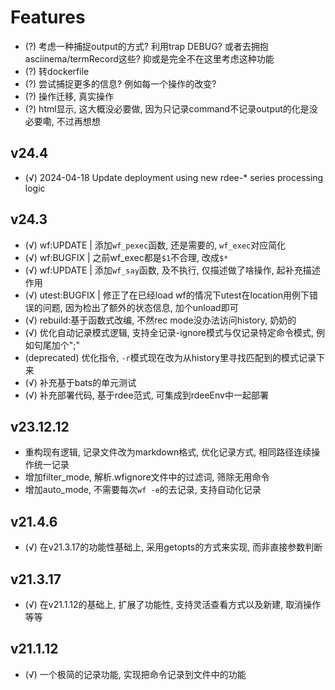 # Features


+ (?) 考虑一种捕捉output的方式? 利用trap DEBUG? 或者去拥抱asciinema/termRecord这些? 抑或是完全不在这里考虑这种功能
+ (?) 转dockerfile
+ (?) 尝试捕捉更多的信息? 例如每一个操作的改变?
+ (?) 操作迁移, 真实操作
+ (?) html显示, 这大概没必要做, 因为只记录command不记录output的化是没必要嘞, 不过再想想


## v24.4

+ (√)  2024-04-18  Update deployment using new rdee-* series processing logic

## v24.3
+ (√) wf:UPDATE | 添加`wf_pexec`函数, 还是需要的, `wf_exec`对应简化
+ (√) wf:BUGFIX | 之前wf_exec都是`$1`不合理, 改成`$*`
+ (√) wf:UPDATE | 添加`wf_say`函数, 及不执行, 仅描述做了啥操作, 起补充描述作用
+ (√) utest:BUGFIX | 修正了在已经load wf的情况下utest在location用例下错误的问题, 因为检出了额外的状态信息, 加个unload即可
+ (√) rebuild:基于函数式改编, 不然rec mode没办法访问history, 奶奶的
+ (√) 优化自动记录模式逻辑, 支持全记录-ignore模式与仅记录特定命令模式, 例如句尾加个";"
+ (deprecated) 优化指令, `-r`模式现在改为从history里寻找匹配到的模式记录下来
+ (√) 补充基于bats的单元测试
+ (√) 补充部署代码, 基于rdee范式, 可集成到rdeeEnv中一起部署

## v23.12.12
+ 重构现有逻辑, 记录文件改为markdown格式, 优化记录方式, 相同路径连续操作统一记录
+ 增加filter_mode, 解析.wfignore文件中的过滤词, 筛除无用命令
+ 增加auto_mode, 不需要每次`wf -e`的去记录, 支持自动化记录

## v21.4.6
+ (√) 在v21.3.17的功能性基础上, 采用getopts的方式来实现, 而非直接参数判断

## v21.3.17
+ (√) 在v21.1.12的基础上, 扩展了功能性, 支持灵活查看方式以及新建, 取消操作等等

## v21.1.12
+ (√) 一个极简的记录功能, 实现把命令记录到文件中的功能


